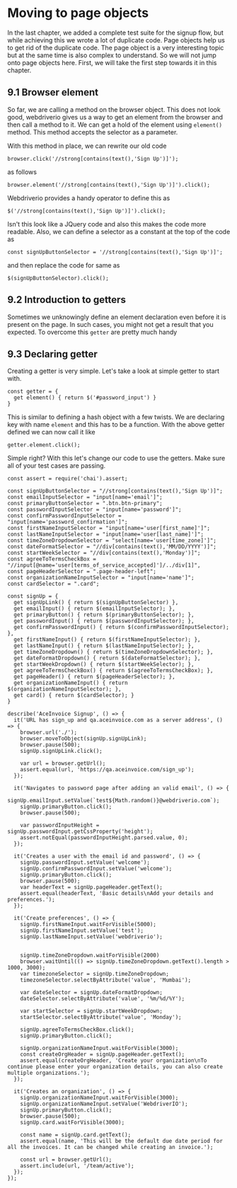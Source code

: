 # Moving to page objects

In the last chapter, we added a complete test suite for the signup flow, but while achieving this we wrote a lot of duplicate code. Page objects help us to get rid of the duplicate code. The page object is a very interesting topic but at the same time is also complex to understand. So we will not jump onto page objects here. First, we will take the first step towards it in this chapter.

## 9.1 Browser element

So far, we are calling a method on the browser object. This does not look good, webdriverio gives us a way to get an element from the browser and then call a method to it. We can get a hold of the element using `element()` method. This method accepts the selector as a parameter.

With this method in place, we can rewrite our old code

```
browser.click('//strong[contains(text(),'Sign Up')]');
```

as follows

```
browser.element('//strong[contains(text(),'Sign Up')]').click();
```

Webdriverio provides a handy operator to define this as

```
$('//strong[contains(text(),'Sign Up')]').click();
```

Isn't this look like a JQuery code and also this makes the code more readable. Also, we can define a selector as a constant at the top of the code as

```
const signUpButtonSelector = '//strong[contains(text(),'Sign Up')]';
```

and then replace the code for same as

```
$(signUpButtonSelector).click();
```

## 9.2 Introduction to getters

Sometimes we unknowingly define an element declaration even before it is present on the page. In such cases, you might not get a result that you expected. To overcome this `getter` are pretty much handy

## 9.3 Declaring getter

Creating a getter is very simple. Let's take a look at simple getter to start with.

```
const getter = {
  get element() { return $('#password_input') }
}
```

This is similar to defining a hash object with a few twists. We are declaring key with name `element` and this has to be a function. With the above getter defined we can now call it like


```
getter.element.click();
```

Simple right? With this let's change our code to use the getters. Make sure all of your test cases are passing.

```
const assert = require('chai').assert;

const signUpButtonSelector = "//strong[contains(text(),'Sign Up')]";
const emailInputSelector = "input[name='email']";
const primaryButtonSelector = ".btn.btn-primary";
const passwordInputSelector = "input[name='password']";
const confirmPasswordInputSelector = "input[name='password_confirmation']";
const firstNameInputSelector = "input[name='user[first_name]']";
const lastNameInputSelector = "input[name='user[last_name]']";
const timeZoneDropdownSelector = "select[name='user[time_zone]']";
const dateFormatSelector = "//div[contains(text(),'MM/DD/YYYY')]";
const startWeekSelector = "//div[contains(text(),'Monday')]";
const agreeToTermsCheckBox = "//input[@name='user[terms_of_service_accepted]']/../div[1]",
const pageHeaderSelector = ".page-header-left";
const organizationNameInputSelector = "input[name='name']";
const cardSelector = ".card";

const signUp = {
  get signUpLink() { return $(signUpButtonSelector) },
  get emailInput() { return $(emailInputSelector); },
  get primaryButton() { return $(primaryButtonSelector); },
  get passwordInput() { return $(passwordInputSelector); },
  get confirmPasswordInput() { return $(confirmPasswordInputSelector); },
  get firstNameInput() { return $(firstNameInputSelector); },
  get lastNameInput() { return $(lastNameInputSelector); },
  get timeZoneDropdown() { return $(timeZoneDropdownSelector); },
  get dateFormatDropdown() { return $(dateFormatSelector); },
  get startWeekDropdown() { return $(startWeekSelector); },
  get agreeToTermsCheckBox() { return $(agreeToTermsCheckBox); },
  get pageHeader() { return $(pageHeaderSelector); },
  get organizationNameInput() { return $(organizationNameInputSelector); },
  get card() { return $(cardSelector); }
}

describe('AceInvoice Signup', () => {
  it('URL has sign_up and qa.aceinvoice.com as a server address', () => {
    browser.url('./');
    browser.moveToObject(signUp.signUpLink);
    browser.pause(500);
    signUp.signUpLink.click();

    var url = browser.getUrl();
    assert.equal(url, 'https://qa.aceinvoice.com/sign_up');
  });

  it('Navigates to password page after adding an valid email', () => {
    signUp.emailInput.setValue(`test${Math.random()}@webdriverio.com`);
    signUp.primaryButton.click();
    browser.pause(500);

    var passwordInputHeight = signUp.passwordInput.getCssProperty('height');
    assert.notEqual(passwordInputHeight.parsed.value, 0);
  });

  it('Creates a user with the email id and password', () => {
    signUp.passwordInput.setValue('welcome');
    signUp.confirmPasswordInput.setValue('welcome');
    signUp.primaryButton.click();
    browser.pause(500);
    var headerText = signUp.pageHeader.getText();
    assert.equal(headerText, 'Basic details\nAdd your details and preferences.');
  });

  it('Create preferences', () => {
    signUp.firstNameInput.waitForVisible(5000);
    signUp.firstNameInput.setValue('test');
    signUp.lastNameInput.setValue('webdriverio');


    signUp.timeZoneDropdown.waitForVisible(2000)
    browser.waitUntil(() => signUp.timeZoneDropdown.getText().length > 1000, 3000);
    var timezoneSelector = signUp.timeZoneDropdown;
    timezoneSelector.selectByAttribute('value', 'Mumbai');

    var dateSelector = signUp.dateFormatDropdown;
    dateSelector.selectByAttribute('value', '%m/%d/%Y');

    var startSelector = signUp.startWeekDropdown;
    startSelector.selectByAttribute('value', 'Monday');

    signUp.agreeToTermsCheckBox.click();
    signUp.primaryButton.click();

    signUp.organizationNameInput.waitForVisible(3000);
    const createOrgHeader = signUp.pageHeader.getText();
    assert.equal(createOrgHeader, 'Create your organization\nTo continue please enter your organization details, you can also create multiple organizations.');
  });

  it('Creates an organization', () => {
    signUp.organizationNameInput.waitForVisible(3000);
    signUp.organizationNameInput.setValue('WebdriverIO');
    signUp.primaryButton.click();
    browser.pause(500);
    signUp.card.waitForVisible(3000);

    const name = signUp.card.getText();
    assert.equal(name, 'This will be the default due date period for all the invoices. It can be changed while creating an invoice.');

    const url = browser.getUrl();
    assert.include(url, '/team/active');
  });
});
```
